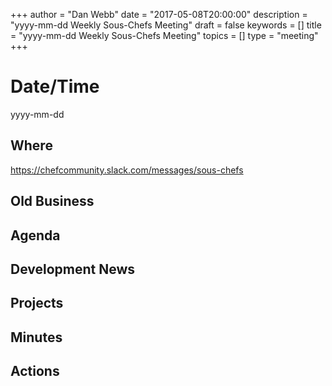 +++
author = "Dan Webb"
date = "2017-05-08T20:00:00"
description = "yyyy-mm-dd Weekly Sous-Chefs Meeting"
draft = false
keywords = []
title = "yyyy-mm-dd Weekly Sous-Chefs Meeting"
topics = []
type = "meeting"
+++

# Date/Time

yyyy-mm-dd

## Where

<https://chefcommunity.slack.com/messages/sous-chefs>

## Old Business

## Agenda

## Development News

## Projects

## Minutes

## Actions
